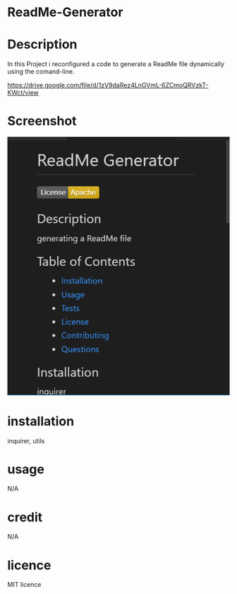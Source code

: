 # ReadMe-Generator

# Description

In this Project i reconfigured a code to generate a ReadMe file dynamically using the comand-line.

https://drive.google.com/file/d/1zV9daRez4LnGVmL-6ZCmoQRVzkT-KWct/view

# Screenshot

![screenshot of Portfolio](./assets/ReadMe.png)

# installation

inquirer, utils

# usage

N/A

# credit

N/A

# licence

MIT licence
